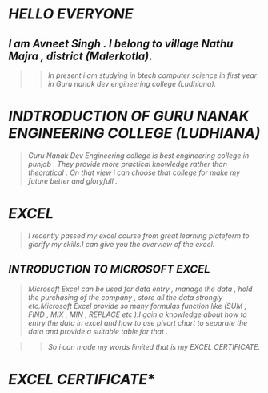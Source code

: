 
# *HELLO EVERYONE* 

## *I am Avneet Singh . I belong to village Nathu Majra , district (Malerkotla)*.

>>*In present i am studying in btech computer science in first year in Guru nanak dev engineering college (Ludhiana).*

# *INDTRODUCTION OF GURU NANAK ENGINEERING COLLEGE (LUDHIANA)*

>*Guru Nanak Dev Engineering college is best engineering college in punjab . They provide more practical knowledge rather than theoratical . On that view i can choose that college for make my future better and gloryfull .*

# *EXCEL* 

>*I recently passed my excel course from great learning plateform to glorify my skills.I can give you the overview of the excel.*

## *INTRODUCTION TO MICROSOFT EXCEL*

>*Microsoft Excel can be used for data entry , manage the data , hold the purchasing of the company , store all the data strongly etc.Microsoft Excel provide so many formulas function like (SUM , FIND , MIX , MIN , REPLACE etc ).I gain a knowledge about how to entry the data in excel and how to use pivort chart to separate  the data and provide a suitable table for that .*

>>*So i can made my words limited that is my EXCEL CERTIFICATE.*

# *EXCEL CERTIFICATE**
